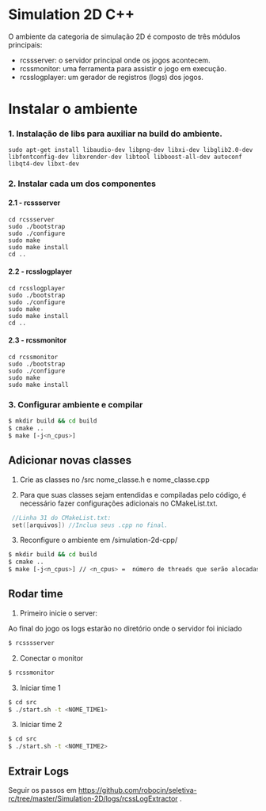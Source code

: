 # Simulation 2D C++

O ambiente da categoria de simulação 2D é composto de três módulos principais:
- rcssserver: o servidor principal onde os jogos acontecem.
- rcssmonitor: uma ferramenta para assistir o jogo em execução.
- rcsslogplayer: um gerador de registros (logs) dos jogos.

# Instalar o ambiente
### 1. Instalação de libs para auxiliar na build do ambiente. 
```
sudo apt-get install libaudio-dev libpng-dev libxi-dev libglib2.0-dev libfontconfig-dev libxrender-dev libtool libboost-all-dev autoconf libqt4-dev libxt-dev
```
### 2. Instalar cada um dos componentes
#### 2.1 - rcssserver
```
cd rcssserver
sudo ./bootstrap
sudo ./configure
sudo make
sudo make install
cd ..
```

#### 2.2 - rcsslogplayer
```
cd rcsslogplayer
sudo ./bootstrap
sudo ./configure
sudo make
sudo make install
cd ..
```
#### 2.3 - rcssmonitor
```
cd rcssmonitor
sudo ./bootstrap
sudo ./configure
sudo make
sudo make install
```

### 3. Configurar ambiente e compilar

```sh
$ mkdir build && cd build
$ cmake ..
$ make [-j<n_cpus>]
```

## Adicionar novas classes

1. Crie as classes no /src nome_classe.h e nome_classe.cpp 

2. Para que suas classes sejam entendidas e compiladas pelo código, é necessário fazer configurações adicionais no CMakeList.txt.
```cpp
 //Linha 31 do CMakeList.txt:
 set([arquivos]) //Inclua seus .cpp no final.
```

3. Reconfigure o ambiente em /simulation-2d-cpp/

```sh
$ mkdir build && cd build
$ cmake ..
$ make [-j<n_cpus>] // <n_cpus> =  número de threads que serão alocadas para rodar o ambiente.
```

## Rodar time

1. Primeiro inicie o server:

Ao final do jogo os logs estarão no diretório onde o servidor foi iniciado

```sh
$ rcsssserver
```

2. Conectar o monitor
```sh
$ rcssmonitor
```

3. Iniciar time 1
```sh
$ cd src
$ ./start.sh -t <NOME_TIME1>
```

3. Iniciar time 2
```sh
$ cd src
$ ./start.sh -t <NOME_TIME2>
```
## Extrair Logs
Seguir os passos em https://github.com/robocin/seletiva-rc/tree/master/Simulation-2D/logs/rcssLogExtractor .

